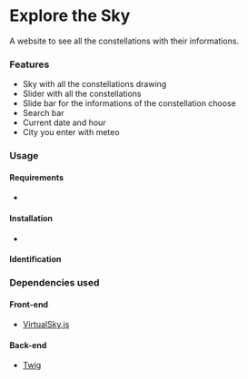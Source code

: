 # Explore the Sky

A website to see all the constellations with their informations.

### Features
* Sky with all the constellations drawing
* Slider with all the constellations
* Slide bar for the informations of the constellation choose
* Search bar
* Current date and hour
* City you enter with meteo

### Usage

#### Requirements
*


#### Installation

-

#### Identification


### Dependencies used
#### Front-end
* [VirtualSky.js](https://github.com/slowe/VirtualSky)

#### Back-end
* [Twig](https://github.com/twigphp/Twig)
